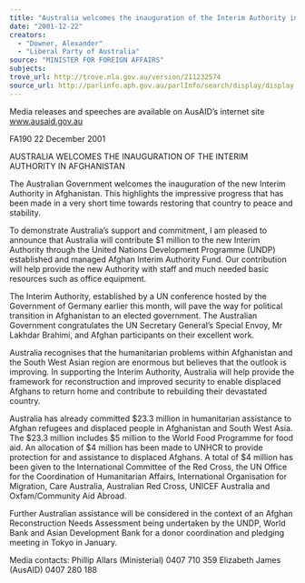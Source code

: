 ```yaml
---
title: "Australia welcomes the inauguration of the Interim Authority in Afghanistan."
date: "2001-12-22"
creators:
  - "Downer, Alexander"
  - "Liberal Party of Australia"
source: "MINISTER FOR FOREIGN AFFAIRS"
subjects:
trove_url: http://trove.nla.gov.au/version/211232574
source_url: http://parlinfo.aph.gov.au/parlInfo/search/display/display.w3p;query=Id%3A%22media/pressrel/NDQ56%22
---
```


 Media releases and speeches are available on AusAID’s internet site www.ausaid.gov.au

 FA190            22 December 2001

 AUSTRALIA WELCOMES THE INAUGURATION OF THE INTERIM AUTHORITY IN AFGHANISTAN

 The Australian Government welcomes the inauguration of the new Interim Authority in Afghanistan.  This highlights the impressive progress that has been made in a very short time towards restoring that country to peace and stability.

 To demonstrate Australia’s support and commitment, I am pleased to announce that Australia will contribute $1 million to the new Interim Authority through the United Nations Development Programme (UNDP) established and managed Afghan Interim Authority Fund. Our contribution will help provide the new Authority with staff and much needed basic resources such as office equipment.

 The Interim Authority, established by a UN conference hosted by the Government of Germany earlier this month, will pave the way for political transition in Afghanistan to an elected government.  The Australian Government congratulates the UN Secretary General’s Special Envoy, Mr Lakhdar Brahimi, and Afghan participants on their excellent work.

 Australia recognises that the humanitarian problems within Afghanistan and the South West Asian region are enormous but believes that the outlook is improving.  In supporting the Interim Authority, Australia will help provide the framework for reconstruction and improved security to enable displaced Afghans to return home and contribute to rebuilding their devastated country.

 Australia has already committed $23.3 million in humanitarian assistance to Afghan refugees and displaced people in Afghanistan and South West Asia.  The $23.3 million includes $5 million to the World Food Programme for food aid.  An allocation of $4 million has been made to UNHCR to provide protection for and assistance to displaced Afghans. A total of $4 million has been given to the International Committee of the Red Cross, the UN Office for the Coordination of Humanitarian Affairs, International Organisation for Migration, Care Australia, Australian Red Cross, UNICEF Australia and Oxfam/Community Aid Abroad.

 Further Australian assistance will be considered in the context of an Afghan Reconstruction Needs Assessment being undertaken by the UNDP, World Bank and Asian Development Bank for a donor coordination and pledging meeting in Tokyo in January.

 Media contacts: Phillip Allars (Ministerial)  0407 710 359 Elizabeth James (AusAID)  0407 280 188

